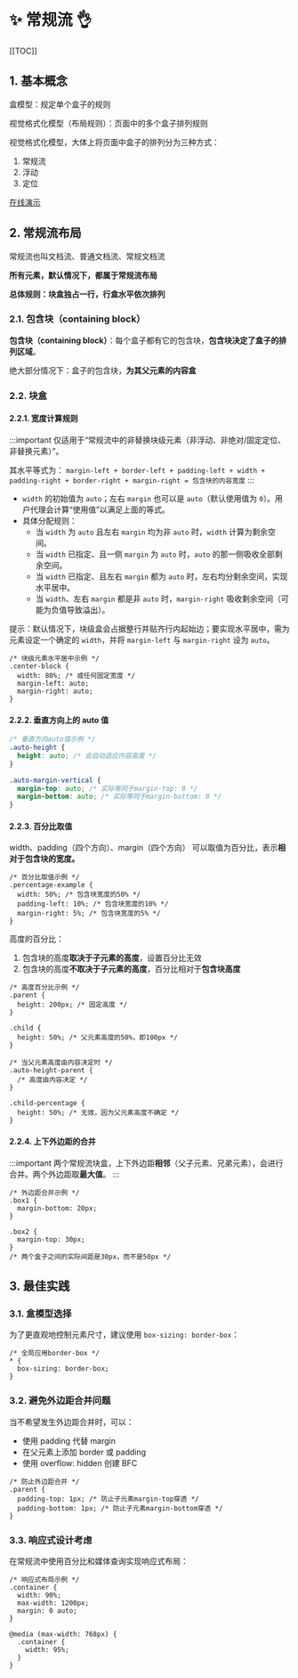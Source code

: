 # ✨ 常规流 👌

[[TOC]]

## 1. 基本概念

盒模型：规定单个盒子的规则

视觉格式化模型（布局规则）：页面中的多个盒子排列规则

视觉格式化模型，大体上将页面中盒子的排列分为三种方式：

1. 常规流
2. 浮动
3. 定位

[在线演示](https://codepen.io/AKDocs/pen/ExJdJdP)

## 2. 常规流布局

常规流也叫文档流、普通文档流、常规文档流

**所有元素，默认情况下，都属于常规流布局**

**总体规则：块盒独占一行，行盒水平依次排列**

### 2.1. 包含块（containing block）

**包含块（containing block）**：每个盒子都有它的包含块，**包含块决定了盒子的排列区域**。

绝大部分情况下：盒子的包含块，**为其父元素的内容盒**

### 2.2. 块盒

#### 2.2.1. 宽度计算规则

:::important
仅适用于“常规流中的非替换块级元素（非浮动、非绝对/固定定位、非替换元素）”。

其水平等式为：
`margin-left + border-left + padding-left + width + padding-right + border-right + margin-right = 包含块的内容宽度`
:::

- `width` 的初始值为 `auto`；左右 `margin` 也可以是 `auto`（默认使用值为 `0`）。用户代理会计算“使用值”以满足上面的等式。
- 具体分配规则：
  - 当 `width` 为 `auto` 且左右 `margin` 均为非 `auto` 时，`width` 计算为剩余空间。
  - 当 `width` 已指定、且一侧 `margin` 为 `auto` 时，`auto` 的那一侧吸收全部剩余空间。
  - 当 `width` 已指定、且左右 `margin` 都为 `auto` 时，左右均分剩余空间，实现水平居中。
  - 当 `width`、左右 `margin` 都是非 `auto` 时，`margin-right` 吸收剩余空间（可能为负值导致溢出）。

提示：默认情况下，块级盒会占据整行并贴齐行内起始边；要实现水平居中，需为元素设定一个确定的 `width`，并将 `margin-left` 与 `margin-right` 设为 `auto`。

```css:collapsed-lines
/* 块级元素水平居中示例 */
.center-block {
  width: 80%; /* 或任何固定宽度 */
  margin-left: auto;
  margin-right: auto;
}
```

#### 2.2.2. 垂直方向上的 auto 值

```css :collapsed-lines
/* 垂直方向auto值示例 */
.auto-height {
  height: auto; /* 会自动适应内容高度 */
}

.auto-margin-vertical {
  margin-top: auto; /* 实际等同于margin-top: 0 */
  margin-bottom: auto; /* 实际等同于margin-bottom: 0 */
}
```

#### 2.2.3. 百分比取值

width、padding（四个方向）、margin（四个方向） 可以取值为百分比，表示**相对于包含块的宽度。**

```css:collapsed-lines
/* 百分比取值示例 */
.percentage-example {
  width: 50%; /* 包含块宽度的50% */
  padding-left: 10%; /* 包含块宽度的10% */
  margin-right: 5%; /* 包含块宽度的5% */
}
```

高度的百分比：

1. 包含块的高度**取决于子元素的高度**，设置百分比无效
2. 包含块的高度**不取决于子元素的高度**，百分比相对于**包含块高度**

```css:collapsed-lines
/* 高度百分比示例 */
.parent {
  height: 200px; /* 固定高度 */
}

.child {
  height: 50%; /* 父元素高度的50%，即100px */
}

/* 当父元素高度由内容决定时 */
.auto-height-parent {
  /* 高度由内容决定 */
}

.child-percentage {
  height: 50%; /* 无效，因为父元素高度不确定 */
}
```

#### 2.2.4. 上下外边距的合并

:::important
两个常规流块盒，上下外边距**相邻**（父子元素、兄弟元素），会进行合并。两个外边距取**最大值**。
:::

```css:collapsed-lines
/* 外边距合并示例 */
.box1 {
  margin-bottom: 20px;
}

.box2 {
  margin-top: 30px;
}
/* 两个盒子之间的实际间距是30px，而不是50px */
```

## 3. 最佳实践

### 3.1. 盒模型选择

为了更直观地控制元素尺寸，建议使用 `box-sizing: border-box`：

```css:collapsed-lines
/* 全局应用border-box */
* {
  box-sizing: border-box;
}
```

### 3.2. 避免外边距合并问题

当不希望发生外边距合并时，可以：

- 使用 padding 代替 margin
- 在父元素上添加 border 或 padding
- 使用 overflow: hidden 创建 BFC

```css:collapsed-lines
/* 防止外边距合并 */
.parent {
  padding-top: 1px; /* 防止子元素margin-top穿透 */
  padding-bottom: 1px; /* 防止子元素margin-bottom穿透 */
}
```

### 3.3. 响应式设计考虑

在常规流中使用百分比和媒体查询实现响应式布局：

```css:collapsed-lines
/* 响应式布局示例 */
.container {
  width: 90%;
  max-width: 1200px;
  margin: 0 auto;
}

@media (max-width: 768px) {
  .container {
    width: 95%;
  }
}
```
